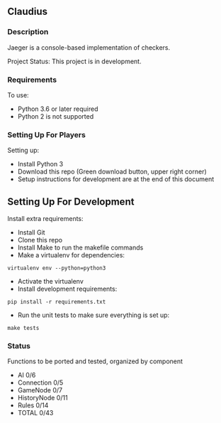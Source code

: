 ## Claudius ##
### Description ###
Jaeger is a console-based implementation of checkers.

Project Status: This project is in development.

### Requirements ###
To use:
* Python 3.6 or later required
* Python 2 is not supported

### Setting Up For Players ###
Setting up:
* Install Python 3
* Download this repo (Green download button, upper right corner)
* Setup instructions for development are at the end of this document

## Setting Up For Development ##
Install extra requirements:
* Install Git
* Clone this repo
* Install Make to run the makefile commands
* Make a virtualenv for dependencies:
```
virtualenv env --python=python3
```
* Activate the virtualenv
* Install development requirements:
```
pip install -r requirements.txt
```
* Run the unit tests to make sure everything is set up:
```
make tests
```

### Status ###
Functions to be ported and tested, organized by component
* AI                            0/6
* Connection                    0/5
* GameNode                      0/7
* HistoryNode                   0/11
* Rules                         0/14
* TOTAL                         0/43
